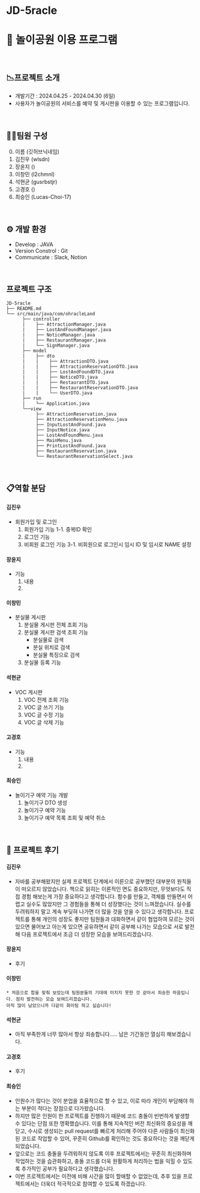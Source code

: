 # JD-5racle

# 🎡 놀이공원 이용 프로그램

<br>

## 📉프로젝트 소개
* 개발기간 : 2024.04.25 - 2024.04.30 (6일)
* 사용자가 놀이공원의 서비스를 예약 및 게시판을 이용할 수 있는 프로그램입니다.

<br>

## 🧑‍💻팀원 구성

0. 이름 (깃허브닉네임)
1. 김진우 (wlsdn)
2. 장윤지 ()
3. 이창민 (l2chmnl)
4. 석현균 (gusrbstjr)
5. 고경호 ()
6. 최승인 (Lucas-Choi-17)

<br>

## ⚙️ 개발 환경
* Develop : JAVA
* Version Constrol : Git
* Communicate : Slack, Notion

<br>

## 프로젝트 구조
```
JD-5racle
├── README.md
└── src/main/java/com/ohracleLand
      ├── controller
      |    ├── AttractionManager.java
      |    ├── LostAndFoundManager.java
      |    ├── NoticeManager.java
      |    ├── RestaurantManager.java
      |    └── SignManager.java
      ├── model
      |    ├── dto
      |    |    ├── AttractionDTO.java
      |    |    ├── AttractionReservationDTO.java
      |    |    ├── LostAndFoundDTO.java
      |    |    ├── NoticeDTO.java
      |    |    ├── RestaurantDTO.java
      |    |    ├── RestaurantReservationDTO.java
      |    |    └── UserDTO.java
      ├── run
      |    └── Application.java
      └──view
           ├── AttractionReservation.java
           ├── AttractionReservationMenu.java
           ├── InputLostAndFound.java
           ├── InputNotice.java
           ├── LostAndFoundMenu.java
           ├── MainMenu.java
           ├── PrintLostAndFound.java
           ├── RestaurantReservation.java
           └── RestaurantReservationSelect.java
```

<br>

## 📋역할 분담

#### 김진우
* 회원가입 및 로그인
  1. 회원가입 기능
     1-1. 중복ID 확인
  2. 로그인 기능
  3. 비회원 로그인 기능
     3-1. 비회원으로 로그인시 임시 ID 및 임시로 NAME 설정

#### 장윤지
* 기능
  1. 내용
  2. 

#### 이창민
* 분실물 게시판
  1. 분실물 게시판 전체 조회 기능
  2. 분실물 게시판 검색 조회 기능
     - 분실물로 검색
     - 분실 위치로 검색
     - 분실물 특징으로 검색
  4. 분실물 등록 기능

#### 석현균
* VOC 게시판
  1. VOC 전제 조회 기능
  2. VOC 글 쓰기 기능
  3. VOC 글 수정 기능
  4. VOC 글 삭제 기능

#### 고경호
* 기능
  1. 내용
  2. 

#### 최승인
* 놀이기구 예약 기능 개발
  1. 놀이기구 DTO 생성
  2. 놀이기구 예약 기능
  3. 놀이기구 예약 목록 조회 및 예약 취소

<br>
 
## 📕 프로젝트 후기

#### 김진우
* 자바를 공부해왔지만 실제 프로젝트 단계에서 이론으로 공부했던 대부분의 원칙들이 떠오르지 않았습니다.
  책으로 읽히는 이론적인 면도 중요하지만, 무엇보다도 직접 경험 해보는게 가장 중요하다고 생각합니다.
  함수를 만들고, 객체를 만들면서 어렵고 실수도 많았지만 그 경험들을 통해 더 성장했다는 것이 느껴졌습니다.
  실수를 두려워하지 말고 계속 부딪혀 나가면 더 많을 것을 얻을 수 있다고 생각합니다.
  프로젝트를 통해 개인의 성장도 좋지만 팀원들과 대화하면서 같이 협업하여 모르는 것이 있으면 물어보고
  아는게 있으면 공유하면서 같이 공부해 나가는 모습으로 서로 발전해 다음 프로젝트에서 조금 더 성장한
  모습을 보여드리겠습니다.

#### 장윤지
* 후기

#### 이창민
```
* 처음으로 합을 맞춰 보았는데 팀원분들의 기대에 미치지 못한 것 같아서 죄송한 마음입니다. 점차 발전하는 모습 보여드리겠습니다.
아직 많이 남았으니까 다같이 화이팅 하고 싶습니다!
```

#### 석현균
* 아직 부족한게 너무 많아서 항상 죄송합니다..... 남은 기간동안 열심히 해보겠습니다.

#### 고경호
* 후기

#### 최승인
* 인원수가 많다는 것이 분업을 효율적으로 할 수 있고, 이로 따라 개인이 부담해야 하는 부분이 적다는 장점으로 다가왔습니다.
* 하지만 많은 인원이 한 프로젝트를 진행하기 때문에 코드 충돌이 빈번하게 발생할 수 있다는 단점 또한 명확했습니다. 이를 통해 지속적인 버전 최신화의 중요성을 깨닫고, 수시로 생성되는 pull request를 빠르게 처리해 주어야 다른 사람들이 최신화된 코드로 작업할 수 있어, 꾸준히 Github를 확인하는 것도 중요하다는 것을 깨닫게 되었습니다.
* 앞으로는 코드 충돌을 두려워하지 않도록 이후 프로젝트에서는 꾸준히 최신화하며 작업하는 것을 습관화하고, 충돌 코드를 더욱 원활하게 처리하는 법을 익힐 수 있도록 추가적인 공부가 필요하다고 생각했습니다.
* 이번 프로젝트에서는 이전에 비해 시간을 많이 할애할 수 없었는데, 추후 있을 프로젝트에서는 더욱더 적극적으로 참여할 수 있도록 하겠습니다.


